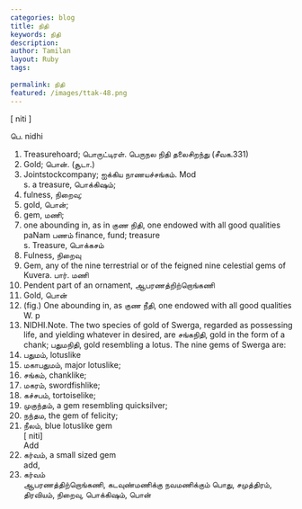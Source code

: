 ```yaml
---
categories: blog
title: நிதி
keywords: நிதி
description: 
author: Tamilan
layout: Ruby
tags: 
 
permalink: நிதி
featured: /images/ttak-48.png
---
```

  
[ niti ]  
  
பெ. nidhi  
1. Treasurehoard; பொருட்டிரள். பெருநல நிதி தலைசிறந்து (சீவக.331)  
2. Gold; பொன். (சூடா.)  
3. Jointstockcompany; ஐக்கிய நாணயச்சங்கம். Mod  
s. a treasure, பொக்கிஷம்;  
2. fulness, நிறைவு;  
3. gold, பொன்;  
4. gem, மணி;  
5. one abounding in, as in குண நிதி, one endowed with all good qualities  
paNam பணம் finance, fund; treasure  
s. Treasure, பொக்கசம்  
2. Fulness, நிறைவு  
3. Gem, any of the nine terrestrial or of the feigned nine celestial gems of Kuvera. பார். மணி  
4. Pendent part of an ornament, ஆபரணத்றிற்றொங்கணி  
5. Gold, பொன்  
6. (fig.) One abounding in, as குண நீதி, one endowed with all good qualities W. p  
468. NIDHI.Note. The two species of gold of Swerga, regarded as possessing life, and yielding whatever in desired, are சங்கநிதி, gold in the form of a chank; பதுமநிதி, gold resembling a lotus. The nine gems of Swerga are:  
1. பதுமம், lotuslike  
2. மகாபதுமம், major lotuslike;  
3. சங்கம், chanklike;  
4. மகரம், swordfishlike;  
5. கச்சபம், tortoiselike;  
6. முகுந்தம், a gem resembling quicksilver;  
7. நந்தம, the gem of felicity;  
8. நீலம், blue lotuslike gem  
[ niti]  
Add  
9. கர்வம், a small sized gem  
add,  
9. கர்வம்  
ஆபரணத்திற்றொங்கணி, கடவுண்மணிக்கு நவமணிக்கும் பொது, சமுத்திரம், திரவியம், நிறைவு, பொக்கிஷம், பொன்